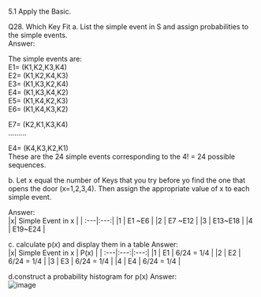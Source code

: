5.1 Apply the Basic.

Q28. Which Key Fit 
a. List the simple event in S and assign probabilities to the simple events.  
Answer:  

The simple events are:  
E1= (K1,K2,K3,K4)  
E2= (K1,K2,K4,K3)  
E3= (K1,K3,K2,K4)  
E4= (K1,K3,K4,K2)  
E5= (K1,K4,K2,K3)  
E6= (K1,K4,K3,K2)      

E7= (K2,K1,K3,K4)  
.........  

E4= (K4,K3,K2,K1)  
These are the 24 simple events corresponding to the 4! = 24 possible sequences.  

b. Let x equal the number of Keys that you try before yo find the one that opens the door (x=1,2,3,4). Then assign the appropriate value of x to each simple event.

Answer:  
|x| Simple Event in x | 
| :---|:---:|
|1 |   E1 ~E6 | 
|2 |   E7 ~E12 | 
|3 |   E13~E18  | 
|4 |   E19~E24   |  

  
c. calculate p(x) and display them in a table 
Answer:  
|x| Simple Event in x | P(x) |
| :---|:---:|:---:|
|1 |  E1  |  6/24 = 1/4 |
|2 |  E2  |  6/24 = 1/4 |
|3 |  E3  |  6/24 = 1/4 |
|4 |  E4  |  6/24 = 1/4 |
  
d.construct a probability histogram for p(x)
Answer:  
![image](https://github.com/user-attachments/assets/5d1f72ec-ed1f-484c-abe3-bf472d1a3591)

